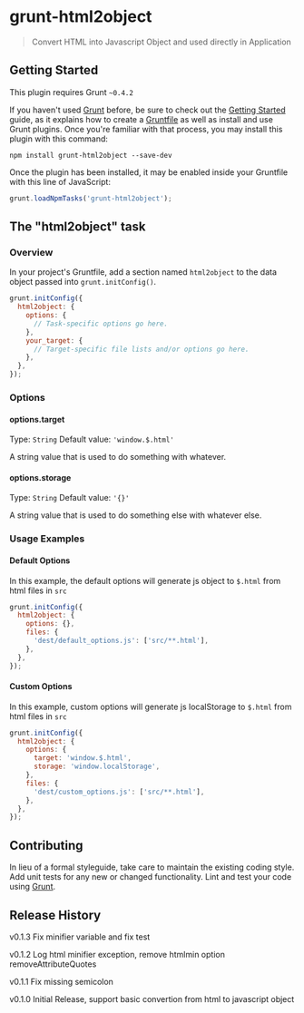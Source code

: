 # grunt-html2object

> Convert HTML into Javascript Object and used directly in Application

## Getting Started
This plugin requires Grunt `~0.4.2`

If you haven't used [Grunt](http://gruntjs.com/) before, be sure to check out the [Getting Started](http://gruntjs.com/getting-started) guide, as it explains how to create a [Gruntfile](http://gruntjs.com/sample-gruntfile) as well as install and use Grunt plugins. Once you're familiar with that process, you may install this plugin with this command:

```shell
npm install grunt-html2object --save-dev
```

Once the plugin has been installed, it may be enabled inside your Gruntfile with this line of JavaScript:

```js
grunt.loadNpmTasks('grunt-html2object');
```

## The "html2object" task

### Overview
In your project's Gruntfile, add a section named `html2object` to the data object passed into `grunt.initConfig()`.

```js
grunt.initConfig({
  html2object: {
    options: {
      // Task-specific options go here.
    },
    your_target: {
      // Target-specific file lists and/or options go here.
    },
  },
});
```

### Options

#### options.target
Type: `String`
Default value: `'window.$.html'`

A string value that is used to do something with whatever.

#### options.storage
Type: `String`
Default value: `'{}'`

A string value that is used to do something else with whatever else.

### Usage Examples

#### Default Options
In this example, the default options will generate js object to `$.html` from html files in `src`

```js
grunt.initConfig({
  html2object: {
    options: {},
    files: {
      'dest/default_options.js': ['src/**.html'],
    },
  },
});
```

#### Custom Options
In this example, custom options will generate js localStorage to `$.html` from html files in `src`
```js
grunt.initConfig({
  html2object: {
    options: {
      target: 'window.$.html',
      storage: 'window.localStorage',
    },
    files: {
      'dest/custom_options.js': ['src/**.html'],
    },
  },
});
```

## Contributing
In lieu of a formal styleguide, take care to maintain the existing coding style. Add unit tests for any new or changed functionality. Lint and test your code using [Grunt](http://gruntjs.com/).

## Release History

v0.1.3 Fix minifier variable and fix test

v0.1.2 Log html minifier exception, remove htmlmin option removeAttributeQuotes

v0.1.1 Fix missing semicolon

v0.1.0 Initial Release, support basic convertion from html to javascript object
